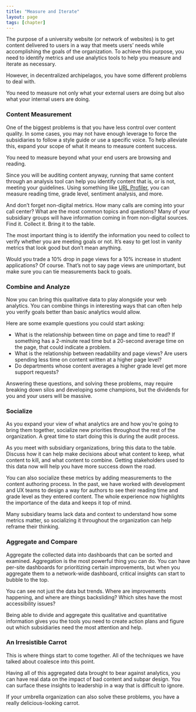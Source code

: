 ```yaml
---
title: "Measure and Iterate"
layout: page
tags: [chapter]
---
```


The purpose of a university website (or network of websites) is to get content delivered to users in a way that meets users’ needs while accomplishing the goals of the organization. To achieve this purpose, you need to identify metrics and use analytics tools to help you measure and iterate as necessary.

However, in decentralized archipelagos, you have some different problems to deal with. 

You need to measure not only what your external users are doing but also what your internal users are doing. 

### Content Measurement

One of the biggest problems is that you have less control over content quality. In some cases, you may not have enough leverage to force the subsidiaries to follow a style guide or use a specific voice. To help alleviate this, expand your scope of what it means to measure content success. 

You need to measure beyond what your end users are browsing and reading.

Since you will be auditing content anyway, running that same content through an analysis tool can help you identify content that is, or is not, meeting your guidelines. Using something like [URL Profiler](https://urlprofiler.com/), you can measure reading time, grade level, sentiment analysis, and more.

And don’t forget non-digital metrics. How many calls are coming into your call center? What are the most common topics and questions? Many of your subsidiary groups will have information coming in from non-digital sources. Find it. Collect it. Bring it to the table.

The most important thing is to identify the information you need to collect to verify whether you are meeting goals or not. It’s easy to get lost in vanity metrics that look good but don’t mean anything.

Would you trade a 10% drop in page views for a 10% increase in student applications? Of course. That’s not to say page views are unimportant, but make sure you can tie measurements back to goals.

### Combine and Analyze

Now you can bring this qualitative data to play alongside your web analytics. You can combine things in interesting ways that can often help you verify goals better than basic analytics would allow.

Here are some example questions you could start asking:

- What is the relationship between time on page and time to read? If something has a 2-minute read time but a 20-second average time on the page, that could indicate a problem.
- What is the relationship between readability and page views? Are users spending less time on content written at a higher page level?
- Do departments whose content averages a higher grade level get more support requests?

Answering these questions, and solving these problems, may require breaking down silos and developing some champions, but the dividends for you and your users will be massive.

### Socialize

As you expand your view of what analytics are and how you’re going to bring them together, socialize new priorities throughout the rest of the organization. A great time to start doing this is during the audit process.

As you meet with subsidiary organizations, bring this data to the table. Discuss how it can help make decisions about what content to keep, what content to kill, and what content to combine. Getting stakeholders used to this data now will help you have more success down the road.

You can also socialize these metrics by adding measurements to the content authoring process. In the past, we have worked with development and UX teams to design a way for authors to see their reading time and grade level as they entered content. The whole experience now highlights the importance of the data and keeps it top of mind.

Many subsidiary teams lack data and context to understand how some metrics matter, so socializing it throughout the organization can help reframe their thinking.

### Aggregate and Compare

Aggregate the collected data into dashboards that can be sorted and examined. Aggregation is the most powerful thing you can do. You can have per-site dashboards for prioritizing certain improvements, but when you aggregate them to a network-wide dashboard, critical insights can start to bubble to the top.

You can see not just the data but trends. Where are improvements happening, and where are things backsliding? Which sites have the most accessibility issues?

Being able to divide and aggregate this qualitative and quantitative information gives you the tools you need to create action plans and figure out which subsidiaries need the most attention and help.

### An Irresistible Carrot

This is where things start to come together. All of the techniques we have talked about coalesce into this point.

Having all of this aggregated data brought to bear against analytics, you can have real data on the impact of bad content and subpar design. You can surface these insights to leadership in a way that is difficult to ignore.

If your umbrella organization can also solve these problems, you have a really delicious-looking carrot.